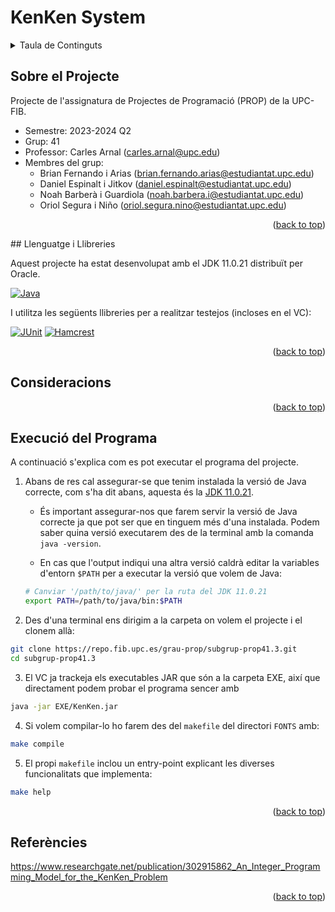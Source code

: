 <a name="readme-top"></a>

# KenKen System

<details>
	<summary>Taula de Continguts</summary>
	<ol>
		<li><a href="#sobre-el-projecte">Sobre el Projecte</a></li>
		<li><a href="#llenguatge-i-llibreries">Llenguatge i Llibreries</a></li>
		<li><a href="#consideracions">Consideracions</a></li>
		<li><a href="#execució-del-pograma">Execució del Programa</a></li>
		<li><a href="#referències">Referències</a></li>
	</ol>
</details>

## Sobre el Projecte

Projecte de l'assignatura de Projectes de Programació (PROP) de la UPC-FIB.
* Semestre: 2023-2024 Q2
* Grup: 41
* Professor: Carles Arnal (carles.arnal@upc.edu)
* Membres del grup:
	* Brian Fernando i Arias (brian.fernando.arias@estudiantat.upc.edu)
	* Daniel Espinalt i Jitkov (daniel.espinalt@estudiantat.upc.edu)
	* Noah Barberà i Guardiola (noah.barbera.i@estudiantat.upc.edu)
	* Oriol Segura i Niño (oriol.segura.nino@estudiantat.upc.edu)

<p align="right">(<a href="#readme-top">back to top</a>)</p>

## Llenguatge i Llibreries

Aquest projecte ha estat desenvolupat amb el JDK 11.0.21 distribuït per Oracle.

[![Java][Java]][Java-url]

I utilitza les següents llibreries per a realitzar testejos (incloses en el VC):

[![JUnit][JUnit]][JUnit-url]
[![Hamcrest][Hamcrest]][Hamcrest-url]

<p align="right">(<a href="#readme-top">back to top</a>)</p>

## Consideracions

<p align="right">(<a href="#readme-top">back to top</a>)</p>

## Execució del Programa

A continuació s'explica com es pot executar el programa del projecte.

1. Abans de res cal assegurar-se que tenim instalada la versió de Java correcte, com s'ha dit abans, aquesta és la [JDK 11.0.21][Java-url].

	- És important assegurar-nos que farem servir la versió de Java correcte ja que pot ser que en tinguem més d'una instalada. Podem saber quina versió executarem des de la terminal amb la comanda `java -version`.

	- En cas que l'output indiqui una altra versió caldrà editar la variables d'entorn `$PATH` per a executar la versió que volem de Java:

	```bash
	# Canviar '/path/to/java/' per la ruta del JDK 11.0.21
	export PATH=/path/to/java/bin:$PATH
	```

2. Des d'una terminal ens dirigim a la carpeta on volem el projecte i el clonem allà:
```bash
git clone https://repo.fib.upc.es/grau-prop/subgrup-prop41.3.git
cd subgrup-prop41.3
```

3. El VC ja trackeja els executables JAR que són a la carpeta EXE, així que directament podem probar el programa sencer amb
```bash
java -jar EXE/KenKen.jar
```

4. Si volem compilar-lo ho farem des del `makefile` del directori `FONTS` amb:
```bash
make compile
```

5. El propi `makefile` inclou un entry-point explicant les diverses funcionalitats que implementa:
```bash
make help
```

<p align="right">(<a href="#readme-top">back to top</a>)</p>

## Referències

https://www.researchgate.net/publication/302915862_An_Integer_Programming_Model_for_the_KenKen_Problem

<p align="right">(<a href="#readme-top">back to top</a>)</p>

<!-- MARKDOWN LINKS & IMAGES -->
[Java]: https://img.shields.io/badge/Java_11.0.21-F8981D?style=for-the-badge&logo=openjdk&logoColor=white
[Java-url]: https://www.oracle.com/es/java/technologies/javase/jdk11-archive-downloads.html
[JUnit]: https://img.shields.io/badge/JUnit-4.13.1-blue
[JUnit-url]: https://mvnrepository.com/artifact/junit/junit/4.13.1
[Hamcrest]: https://img.shields.io/badge/Hamcrest_Core-1.3-red
[Hamcrest-url]: https://mvnrepository.com/artifact/org.hamcrest/hamcrest-core/1.3
